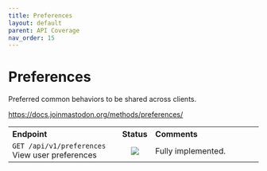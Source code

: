 ```yaml
---
title: Preferences
layout: default
parent: API Coverage
nav_order: 15
---
```


# Preferences

Preferred common behaviors to be shared across clients.

<a href="https://docs.joinmastodon.org/methods/preferences/" target="_blank">https://docs.joinmastodon.org/methods/preferences/</a>

<table style="width:100%;table-layout:fixed;">
  <tr>
    <th style="width:45%;text-align:left;">Endpoint</th>
    <th style="width:10%;text-align:center;">Status</th>
    <th style="width:45%;text-align:left;">Comments</th>
  </tr>
  <tr>
    <td style="width:45%;text-align:left;"><code>GET /api/v1/preferences</code><br>View user preferences</td>
    <td style="width:10%;text-align:center;"><img src="/assets/green16.png"></td>
    <td style="width:45%;text-align:left;">Fully implemented.</td>
  </tr>
</table>

